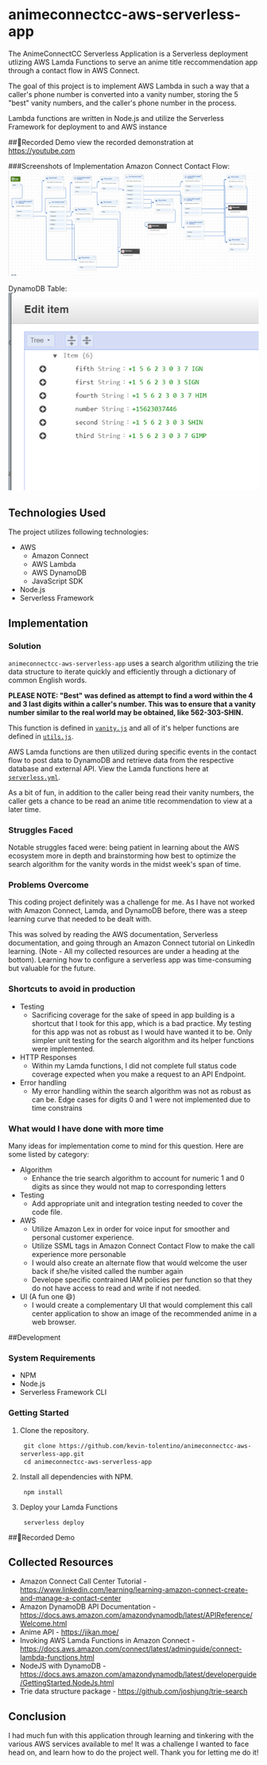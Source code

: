 # animeconnectcc-aws-serverless-app
The AnimeConnectCC Serverless Application is a Serverless deployment utlizing AWS Lamda Functions to serve an anime title reccommendation app through a contact flow in AWS Connect. 

The goal of this project is to implement AWS Lambda in such a way that a caller's phone number is converted into a vanity number, storing the 5 "best" vanity numbers, and the caller's phone number in the process.

Lambda functions are written in Node.js and utilize the Serverless Framework for deployment to and AWS instance

##👀Recorded Demo
view the recorded demonstration at https://youtube.com

###Screenshots of Implementation
Amazon Connect Contact Flow:
![Amazon Connect Contact Flow:](https://github.com/kevin-tolentino/animeconnectcc-aws-serverless-app/blob/main/images/connect-contact-flow.png "Contact Flow")

DynamoDB Table:
![DynamoDB Table:](https://github.com/kevin-tolentino/animeconnectcc-aws-serverless-app/blob/main/images/dynamodb-table.png "Dynamo DB Table")

## Technologies Used
The project utilizes following technologies:

- AWS
    - Amazon Connect
    - AWS Lambda
    - AWS DynamoDB
    - JavaScript SDK
- Node.js
- Serverless Framework

## Implementation

### Solution
`animeconnectcc-aws-serverless-app` uses a search algorithm utilizing the trie data structure to iterate quickly and efficiently through a dictionary of common English words. 

**PLEASE NOTE: "Best" was defined as attempt to find a word within the 4 and 3 last digits within a caller's number. This was to ensure that a vanity number similar to the real world may be obtained, like 562-303-SHIN.**

This function is defined in [`vanity.js`](https://github.com/kevin-tolentino/animeconnectcc-aws-serverless-app/blob/3e93ea84a1ce421910ad70dd0a9a438cfc4ea281/vanity.js#L10) and all of it's helper functions are defined in [`utils.js`](https://github.com/kevin-tolentino/animeconnectcc-aws-serverless-app/blob/3e93ea84a1ce421910ad70dd0a9a438cfc4ea281/utils.js). 

AWS Lamda functions are then utilized during specific events in the contact flow to post data to DynamoDB and retrieve data from the respective database and external API. View the Lamda functions here at [`serverless.yml`](https://github.com/kevin-tolentino/animeconnectcc-aws-serverless-app/blob/4dd4e1b7a7aa1d5c7562054f29874c76875fd804/serverless.yml#L24).

As a bit of fun, in addition to the caller being read their vanity numbers, the caller gets a chance to be read an anime title recommendation to view at a later time.


### Struggles Faced
Notable struggles faced were: being patient in learning about the AWS ecosystem more in depth and brainstorming how best to optimize the search algorithm for the vanity words in the midst week's span of time. 

### Problems Overcome
This coding project definitely was a challenge for me. As I have not worked with Amazon Connect, Lamda, and DynamoDB before, there was a steep learning curve that needed to be dealt with. 

This was solved by reading the AWS documentation, Serverless documentation, and going through an Amazon Connect tutorial on LinkedIn learning. (Note - All my collected resources are under a heading at the bottom). Learning how to configure a serverless app was time-consuming but valuable for the future.


### Shortcuts to avoid in production
- Testing 
  - Sacrificing coverage for the sake of speed in app building is a shortcut that I took for this app, which is a bad practice. My testing for this app was not as robust as I would have wanted it to be. Only simpler unit testing for the search algorithm and its helper functions were implemented.
- HTTP Responses
    - Within my Lamda functions, I did not complete full status code coverage expected when you make a request to an API Endpoint.
- Error handling
    - My error handling within the search algorithm was not as robust as can be. Edge cases for digits 0 and 1 were not implemented due to time constrains

### What would I have done with more time
Many ideas for implementation come to mind for this question. Here are some listed by category:
- Algorithm
  - Enhance the trie search algorithm to account for numeric 1 and 0 digits as since they would not map to corresponding letters
- Testing
  - Add appropriate unit and integration testing needed to cover the code file.
- AWS
  - Utilize Amazon Lex in order for voice input for smoother and personal customer experience.
  - Utilize SSML tags in Amazon Connect Contact Flow to make the call experience more personable 
  - I would also create an alternate flow that would welcome the user back if she/he visited called the number again
  - Develope specific contrained IAM policies per function so that they do not have access to read and write if not needed.
- UI (A fun one 😄)
  - I would create a complementary UI that would complement this call center application to show an image of the recommended anime in a web browser.


##Development
### System Requirements
- NPM
- Node.js
- Serverless Framework CLI

### Getting Started
1. Clone the repository.

        git clone https://github.com/kevin-tolentino/animeconnectcc-aws-serverless-app.git
        cd animeconnectcc-aws-serverless-app

2. Install all dependencies with NPM.

        npm install

3. Deploy your Lamda Functions

        serverless deploy



##👀Recorded Demo

## Collected Resources
- Amazon Connect Call Center Tutorial - https://www.linkedin.com/learning/learning-amazon-connect-create-and-manage-a-contact-center
- Amazon DynamoDB API Documentation - https://docs.aws.amazon.com/amazondynamodb/latest/APIReference/Welcome.html
- Anime API - https://jikan.moe/
- Invoking AWS Lamda Functions in Amazon Connect - https://docs.aws.amazon.com/connect/latest/adminguide/connect-lambda-functions.html
- NodeJS with DynamoDB - https://docs.aws.amazon.com/amazondynamodb/latest/developerguide/GettingStarted.NodeJs.html
- Trie data structure package - https://github.com/joshjung/trie-search

## Conclusion
I had much fun with this application through learning and tinkering with the various AWS services available to me! It was a challenge I wanted to face head on, and learn how to do the project well. Thank you for letting me do it! 

